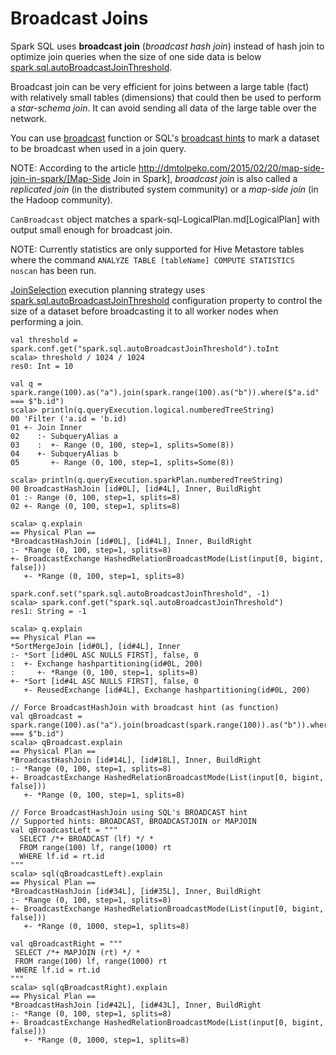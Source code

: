 # Broadcast Joins

Spark SQL uses **broadcast join** (_broadcast hash join_) instead of hash join to optimize join queries when the size of one side data is below [spark.sql.autoBroadcastJoinThreshold](configuration-properties.md#spark.sql.autoBroadcastJoinThreshold).

Broadcast join can be very efficient for joins between a large table (fact) with relatively small tables (dimensions) that could then be used to perform a *star-schema join*. It can avoid sending all data of the large table over the network.

You can use [broadcast](functions/index.md#broadcast) function or SQL's [broadcast hints](hints/index.md#broadcast-hints) to mark a dataset to be broadcast when used in a join query.

NOTE: According to the article http://dmtolpeko.com/2015/02/20/map-side-join-in-spark/[Map-Side Join in Spark], *broadcast join* is also called a *replicated join* (in the distributed system community) or a *map-side join* (in the Hadoop community).

`CanBroadcast` object matches a spark-sql-LogicalPlan.md[LogicalPlan] with output small enough for broadcast join.

NOTE: Currently statistics are only supported for Hive Metastore tables where the command `ANALYZE TABLE [tableName] COMPUTE STATISTICS noscan` has been run.

[JoinSelection](execution-planning-strategies/JoinSelection.md) execution planning strategy uses [spark.sql.autoBroadcastJoinThreshold](configuration-properties.md#spark.sql.autoBroadcastJoinThreshold) configuration property to control the size of a dataset before broadcasting it to all worker nodes when performing a join.

```text
val threshold =  spark.conf.get("spark.sql.autoBroadcastJoinThreshold").toInt
scala> threshold / 1024 / 1024
res0: Int = 10

val q = spark.range(100).as("a").join(spark.range(100).as("b")).where($"a.id" === $"b.id")
scala> println(q.queryExecution.logical.numberedTreeString)
00 'Filter ('a.id = 'b.id)
01 +- Join Inner
02    :- SubqueryAlias a
03    :  +- Range (0, 100, step=1, splits=Some(8))
04    +- SubqueryAlias b
05       +- Range (0, 100, step=1, splits=Some(8))

scala> println(q.queryExecution.sparkPlan.numberedTreeString)
00 BroadcastHashJoin [id#0L], [id#4L], Inner, BuildRight
01 :- Range (0, 100, step=1, splits=8)
02 +- Range (0, 100, step=1, splits=8)

scala> q.explain
== Physical Plan ==
*BroadcastHashJoin [id#0L], [id#4L], Inner, BuildRight
:- *Range (0, 100, step=1, splits=8)
+- BroadcastExchange HashedRelationBroadcastMode(List(input[0, bigint, false]))
   +- *Range (0, 100, step=1, splits=8)

spark.conf.set("spark.sql.autoBroadcastJoinThreshold", -1)
scala> spark.conf.get("spark.sql.autoBroadcastJoinThreshold")
res1: String = -1

scala> q.explain
== Physical Plan ==
*SortMergeJoin [id#0L], [id#4L], Inner
:- *Sort [id#0L ASC NULLS FIRST], false, 0
:  +- Exchange hashpartitioning(id#0L, 200)
:     +- *Range (0, 100, step=1, splits=8)
+- *Sort [id#4L ASC NULLS FIRST], false, 0
   +- ReusedExchange [id#4L], Exchange hashpartitioning(id#0L, 200)

// Force BroadcastHashJoin with broadcast hint (as function)
val qBroadcast = spark.range(100).as("a").join(broadcast(spark.range(100)).as("b")).where($"a.id" === $"b.id")
scala> qBroadcast.explain
== Physical Plan ==
*BroadcastHashJoin [id#14L], [id#18L], Inner, BuildRight
:- *Range (0, 100, step=1, splits=8)
+- BroadcastExchange HashedRelationBroadcastMode(List(input[0, bigint, false]))
   +- *Range (0, 100, step=1, splits=8)

// Force BroadcastHashJoin using SQL's BROADCAST hint
// Supported hints: BROADCAST, BROADCASTJOIN or MAPJOIN
val qBroadcastLeft = """
  SELECT /*+ BROADCAST (lf) */ *
  FROM range(100) lf, range(1000) rt
  WHERE lf.id = rt.id
"""
scala> sql(qBroadcastLeft).explain
== Physical Plan ==
*BroadcastHashJoin [id#34L], [id#35L], Inner, BuildRight
:- *Range (0, 100, step=1, splits=8)
+- BroadcastExchange HashedRelationBroadcastMode(List(input[0, bigint, false]))
   +- *Range (0, 1000, step=1, splits=8)

val qBroadcastRight = """
 SELECT /*+ MAPJOIN (rt) */ *
 FROM range(100) lf, range(1000) rt
 WHERE lf.id = rt.id
"""
scala> sql(qBroadcastRight).explain
== Physical Plan ==
*BroadcastHashJoin [id#42L], [id#43L], Inner, BuildRight
:- *Range (0, 100, step=1, splits=8)
+- BroadcastExchange HashedRelationBroadcastMode(List(input[0, bigint, false]))
   +- *Range (0, 1000, step=1, splits=8)
```
